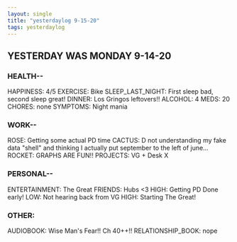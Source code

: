 ```yaml
---
layout: single
title: "yesterdaylog 9-15-20"
tags: yesterdaylog
---
```


## YESTERDAY WAS MONDAY 9-14-20

### HEALTH--

HAPPINESS: 4/5
EXERCISE: Bike
SLEEP_LAST_NIGHT: First sleep bad, second sleep great!
DINNER: Los Gringos leftovers!!
ALCOHOL: 4
MEDS: 20
CHORES: none
SYMPTOMS: Night mania

### WORK--

ROSE: Getting some actual PD time
CACTUS: D not understanding my fake data "shell" and thinking I actually put september to the left of june...
ROCKET: GRAPHS ARE FUN!!
PROJECTS: VG + Desk X

### PERSONAL--

ENTERTAINMENT: The Great
FRIENDS: Hubs <3
HIGH: Getting PD Done early!
LOW: Not hearing back from VG
HIGH: Starting The Great!

### OTHER:

AUDIOBOOK: Wise Man's Fear!! Ch 40++!!
RELATIONSHIP_BOOK: nope
